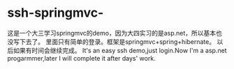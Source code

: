 # ssh-springmvc-
这是一个大三学习springmvc的demo，因为大四实习的是asp.net，所以基本也没写下去了。
里面只有简单的登录。框架是springmvc+spring+hibernate。
以后如果有时间会继续完成。
It's an easy ssh demo,just login.Now I'm a asp.net progarmmer,later I will complete it after days' work.
